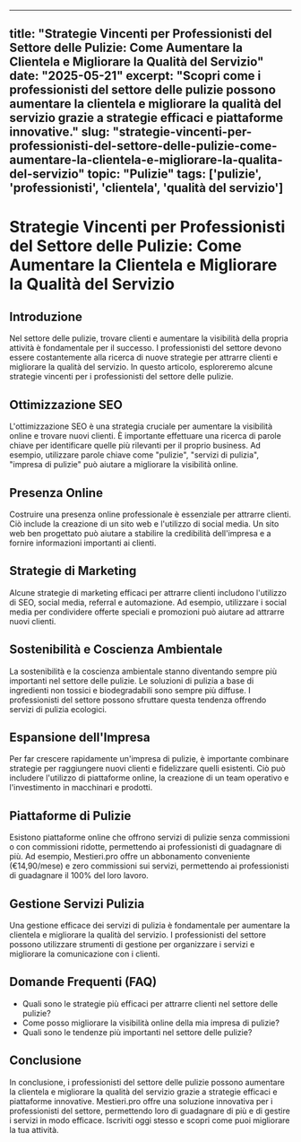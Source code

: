 
---
title: "Strategie Vincenti per Professionisti del Settore delle Pulizie: Come Aumentare la Clientela e Migliorare la Qualità del Servizio"
date: "2025-05-21"
excerpt: "Scopri come i professionisti del settore delle pulizie possono aumentare la clientela e migliorare la qualità del servizio grazie a strategie efficaci e piattaforme innovative."
slug: "strategie-vincenti-per-professionisti-del-settore-delle-pulizie-come-aumentare-la-clientela-e-migliorare-la-qualita-del-servizio"
topic: "Pulizie"
tags: ['pulizie', 'professionisti', 'clientela', 'qualità del servizio']
---

# Strategie Vincenti per Professionisti del Settore delle Pulizie: Come Aumentare la Clientela e Migliorare la Qualità del Servizio

## Introduzione

Nel settore delle pulizie, trovare clienti e aumentare la visibilità della propria attività è fondamentale per il successo. I professionisti del settore devono essere costantemente alla ricerca di nuove strategie per attrarre clienti e migliorare la qualità del servizio. In questo articolo, esploreremo alcune strategie vincenti per i professionisti del settore delle pulizie.

## Ottimizzazione SEO

L'ottimizzazione SEO è una strategia cruciale per aumentare la visibilità online e trovare nuovi clienti. È importante effettuare una ricerca di parole chiave per identificare quelle più rilevanti per il proprio business. Ad esempio, utilizzare parole chiave come "pulizie", "servizi di pulizia", "impresa di pulizie" può aiutare a migliorare la visibilità online.

## Presenza Online

Costruire una presenza online professionale è essenziale per attrarre clienti. Ciò include la creazione di un sito web e l'utilizzo di social media. Un sito web ben progettato può aiutare a stabilire la credibilità dell'impresa e a fornire informazioni importanti ai clienti.

## Strategie di Marketing

Alcune strategie di marketing efficaci per attrarre clienti includono l'utilizzo di SEO, social media, referral e automazione. Ad esempio, utilizzare i social media per condividere offerte speciali e promozioni può aiutare ad attrarre nuovi clienti.

## Sostenibilità e Coscienza Ambientale

La sostenibilità e la coscienza ambientale stanno diventando sempre più importanti nel settore delle pulizie. Le soluzioni di pulizia a base di ingredienti non tossici e biodegradabili sono sempre più diffuse. I professionisti del settore possono sfruttare questa tendenza offrendo servizi di pulizia ecologici.

## Espansione dell'Impresa

Per far crescere rapidamente un'impresa di pulizie, è importante combinare strategie per raggiungere nuovi clienti e fidelizzare quelli esistenti. Ciò può includere l'utilizzo di piattaforme online, la creazione di un team operativo e l'investimento in macchinari e prodotti.

## Piattaforme di Pulizie

Esistono piattaforme online che offrono servizi di pulizie senza commissioni o con commissioni ridotte, permettendo ai professionisti di guadagnare di più. Ad esempio, Mestieri.pro offre un abbonamento conveniente (€14,90/mese) e zero commissioni sui servizi, permettendo ai professionisti di guadagnare il 100% del loro lavoro.

## Gestione Servizi Pulizia

Una gestione efficace dei servizi di pulizia è fondamentale per aumentare la clientela e migliorare la qualità del servizio. I professionisti del settore possono utilizzare strumenti di gestione per organizzare i servizi e migliorare la comunicazione con i clienti.

## Domande Frequenti (FAQ)

*   Quali sono le strategie più efficaci per attrarre clienti nel settore delle pulizie?
*   Come posso migliorare la visibilità online della mia impresa di pulizie?
*   Quali sono le tendenze più importanti nel settore delle pulizie?

## Conclusione

In conclusione, i professionisti del settore delle pulizie possono aumentare la clientela e migliorare la qualità del servizio grazie a strategie efficaci e piattaforme innovative. Mestieri.pro offre una soluzione innovativa per i professionisti del settore, permettendo loro di guadagnare di più e di gestire i servizi in modo efficace. Iscriviti oggi stesso e scopri come puoi migliorare la tua attività.
